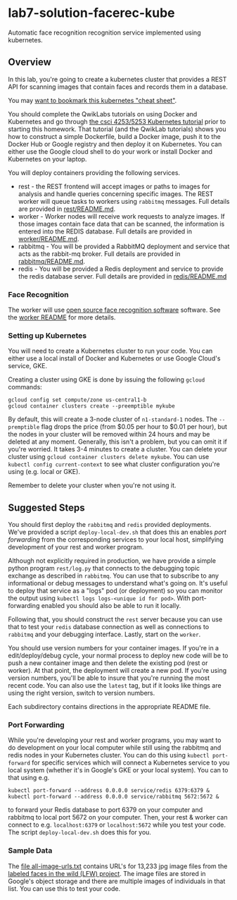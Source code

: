 # lab7-solution-facerec-kube
Automatic face recognition recognition service implemented using kubernetes.

## Overview
In this lab, you're going to create a kubernetes cluster that provides a REST API for scanning images that contain faces and records them in a database.

You may [want to bookmark this kubernetes "cheat sheet"](https://kubernetes.io/docs/reference/kubectl/cheatsheet/).

You should complete the QwikLabs tutorials on using Docker and Kubernetes and go through [the csci 4253/5253 Kubernetes tutorial](https://github.com/cu-csci-4253-datacenter/kubernetes-tutorial) prior to starting this homework. That tutorial (and the QwikLab tutorials) shows you how to construct a simple Dockerfile, build a Docker image, push it to the Docker Hub or Google registry and then deploy it on Kubernetes. You can either use the Google cloud shell to do your work or install Docker and Kubernetes on your laptop.

You will deploy containers providing the following services.
+ rest - the REST frontend will accept images or paths to images for analysis and handle queries concerning specific images. The REST worker will queue tasks to workers using `rabbitmq` messages. Full details are provided in [rest/README.md](rest/README.md).
+ worker - Worker nodes will receive work requests to analyze images. If those images contain face data that can be scanned, the information is entered into the REDIS database. Full details are provided in [worker/README.md](worker/README.md).
+ rabbitmq - You will be provided a RabbitMQ deployment and service that acts as the rabbit-mq broker. Full details are provided in [rabbitmq/README.md](rabbitmq/README.md).
+ redis - You will be provided a Redis deployment and service to provide the redis database server. Full details are provided in [redis/README.md](redis/README.md.)

### Face Recognition
The worker will use [open source face recognition software](https://github.com/ageitgey/face_recognition) software. See the [worker README](worker/README.md) for more details.

### Setting up Kubernetes
You will need to create a Kubernetes cluster to run your code. You can either use a local install of Docker and Kubernetes or use Google Cloud's service, GKE.

Creating a cluster using GKE is done by issuing the following `gcloud` commands:
```
gcloud config set compute/zone us-central1-b
gcloud container clusters create --preemptible mykube
```
By default, this will create a 3-node cluster of `n1-standard-1` nodes. The `--premptible` flag drops the price (from \$0.05 per hour to \$0.01 per hour), but the nodes in your cluster will be removed within 24 hours and may be deleted at any moment. Generally, this isn't a problem, but you can omit it if you're worried. It takes 3-4 minutes to create a cluster. You can delete your cluster using  `gcloud container clusters delete mykube`.  You can use `kubectl config current-context` to see what cluster configuration you're using (e.g. local or GKE).

Remember to delete your cluster when you're not using it.

## Suggested Steps

You should first deploy the `rabbitmq` and `redis` provided deployments. We've provided a script `deploy-local-dev.sh` that does this an enables *port forwarding* from the corresponding services to your local host, simplifying development of your rest and worker program.

Although not explicitly required in production, we have provide a simple python program `rest/log.py` that connects to the debugging topic exchange as described in `rabbitmq`. You can use that to subscribe to any informational or debug messages to understand what's going on. It's useful to deploy that service as a "logs" pod (or deployment) so you can monitor the output using `kubectl logs logs-<unique id for pod>`. With port-forwarding enabled you should also be able to run it locally.

Following that, you should construct the `rest` server because you can use that to test your `redis` database connection as well as connections to `rabbitmq` and your debugging interface. Lastly, start on the `worker`.

You should use version numbers for your container images. If you're in a edit/deploy/debug cycle, your normal process to deploy new code will be to push a new container image and then delete the existing pod (rest or worker). At that point, the deployment will create a new pod. If you're using version numbers, you'll be able to insure that you're running the most recent code. You can also use the `latest` tag, but if it looks like things are using the right version, switch to version numbers.

Each subdirectory contains directions in the appropriate README file.

### Port Forwarding

While you're developing your rest and worker programs, you may want to do development on your local computer while still using the rabbitmq and redis nodes in your Kubernetes cluster. You can do this using `kubectl port-forward` for specific services which will connect a Kubernetes service to you local system (whether it's in Google's GKE or your local system). You can to that using e.g.
```
kubectl port-forward --address 0.0.0.0 service/redis 6379:6379 &
kubectl port-forward --address 0.0.0.0 service/rabbitmq 5672:5672 &
```
to forward your Redis database to port 6379 on your computer and rabbitmq to local port 5672 on your computer. Then, your rest & worker can connect to e.g. `localhost:6379` or `localhost:5672` while you test your code. The script `deploy-local-dev.sh` does this for you.

### Sample Data
The [file all-image-urls.txt](all-image-urls.txt) contains URL's for 13,233 jpg image files from the [labeled faces in the wild (LFW) project](http://vis-www.cs.umass.edu/lfw/). The image files are stored in Google's object storage and there are multiple images of individuals in that list. You can use this to test your code.
